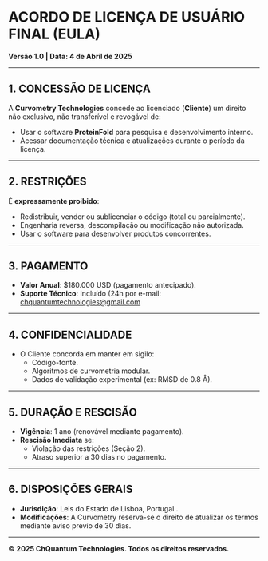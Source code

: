 # ACORDO DE LICENÇA DE USUÁRIO FINAL (EULA)  
**Versão 1.0 | Data: 4 de Abril de 2025**  

---

## 1. **CONCESSÃO DE LICENÇA**  
A **Curvometry Technologies** concede ao licenciado (**Cliente**) um direito não exclusivo, não transferível e revogável de:  
- Usar o software **ProteinFold** para pesquisa e desenvolvimento interno.  
- Acessar documentação técnica e atualizações durante o período da licença.  

---

## 2. **RESTRIÇÕES**  
É **expressamente proibido**:  
- Redistribuir, vender ou sublicenciar o código (total ou parcialmente).  
- Engenharia reversa, descompilação ou modificação não autorizada.  
- Usar o software para desenvolver produtos concorrentes.  

---

## 3. **PAGAMENTO**  
- **Valor Anual**: $180.000 USD (pagamento antecipado).  
- **Suporte Técnico**: Incluído (24h por e-mail: chquantumtechnologies@gmail.com  

---

## 4. **CONFIDENCIALIDADE**  
- O Cliente concorda em manter em sigilo:  
  - Código-fonte.  
  - Algoritmos de curvometria modular.  
  - Dados de validação experimental (ex: RMSD de 0.8 Å).  

---

## 5. **DURAÇÃO E RESCISÃO**  
- **Vigência**: 1 ano (renovável mediante pagamento).  
- **Rescisão Imediata** se:  
  - Violação das restrições (Seção 2).  
  - Atraso superior a 30 dias no pagamento.  

---

## 6. **DISPOSIÇÕES GERAIS**  
- **Jurisdição**: Leis do Estado de Lisboa, Portugal .  
- **Modificações**: A Curvometry reserva-se o direito de atualizar os termos mediante aviso prévio de 30 dias.  

---

**© 2025 ChQuantum Technologies. Todos os direitos reservados.**
